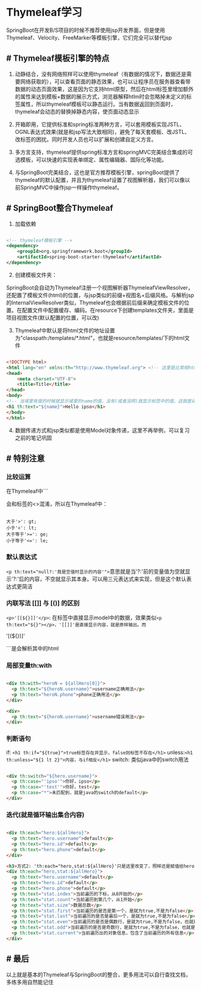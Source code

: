 # Thymeleaf学习

SpringBoot在开发B/S项目的时候不推荐使用jsp开发界面，但是使用Thymeleaf、Velocity、FreeMarker等模板引擎，它们完全可以替代jsp

## # Thymeleaf模板引擎的特点

1. 动静结合，没有网络照样可以使用thymeleaf（有数据的情况下，数据还是需要网络获取的），可以查看页面的静态效果，也可以让程序员在服务器查看带数据的动态页面效果，这是因为它支持html原型，然后在html标签里增加额外的属性来达到模板+数据的展示方式，浏览器解释htlm时会忽略掉未定义的标签属性，所以thymeleaf模板可以静态运行。当有数据返回到页面时，thymeleaf会动态的替换掉静态内容，使页面动态显示

2. 开箱即用，它提供标准和spring标准两种方言，可以套用模板实现JSTL、OGNL表达式效果(就是和jsp写法大致相同)，避免了每天套模板、改JSTL、改标签的困扰。同时开发人员也可以扩展和创建自定义方言。

3. 多方言支持，thymeleaf提供spring标准方言和springMVC完美结合集成的可选模板，可以快速的实现表单绑定、属性编辑器、国际化等功能。

4. 与SpringBoot完美结合，这也是官方推荐模板引擎，springBoot提供了thymeleaf的默认配置，并且为thymeleaf设置了视图解析器，我们可以像以前SpringMVC中操作jsp一样操作thymeleaf。

## # SpringBoot整合Thymeleaf

1. 加载依赖

```xml

<!-- thymeleaf模板引擎 -->
<dependency>
    <groupId>org.springframework.boot</groupId>
    <artifactId>spring-boot-starter-thymeleaf</artifactId>
</dependency>

```

2. 创建模板文件夹：

SpringBoot会自动为Thymeleaf注册一个视图解析器ThymeleafViewResolver，还配置了模板文件(html)的位置，与jsp类似的前缀+视图名+后缀风格。与解析jsp的InternalViewResolver类似，Thymeleaf也会根据前后缀来确定模板文件的位置。在配置文件中配置缓存、编码。在resource下创建templates文件夹，里面是项目视图文件(默认配置的位置，可以改)

3. Thymeleaf中默认是将html文件的地址设置为"classpath:/templates/*.html"，也就是resource/templates/下的html文件

```html

<!DOCTYPE html>
<html lang="en" xmlns:th="http://www.thymeleaf.org"> <!-- 这里是比常规html多出来的地方 -->
<head>
    <meta charset="UTF-8">
    <title>Title</title>
</head>
<body>
<!-- 当域里有值的时候就显示域里的name的值，没有(或者没网)就显示标签中的值，这就是动静结合 -->
<h1 th:text="${name}">Hello ipso</h1>
</body>
</html>

```

4. 数据传递方式和jsp类似都是使用Model对象传递，这里不再举例，可以复习之前的笔记巩固

## # 特别注意

### 比较运算

在Thymeleaf中```<p th:test="...>..."><p th:test="...<..."><p th:test="...>=..."><p th:test="...<=...">会和标签的<>混淆，所以在Thymeleaf中：

```log

大于'>': gt;
小于'<': lt;
大于等于'>=': ge;
小于等于'<=': le;

```

### 默认表达式

```<p th:text="null?:'我是空值时显示的内容'">```意思就是当'?:'前的变量值为空就显示'?:'后的内容，不空就显示其本身。可以用三元表达式来实现，但是这个默认表达式更简洁

### 内联写法 [[]] 与 [()] 的区别

```<p>'[[${}]]'</p>```: 在标签中直接显示model中的数据，效果类似```<p th:text="${}"></p>，'[[]]'是直接显示内容，就是原样输出。而```<p>'[(${})]'</p>```是会解析其中的html

### 局部变量th:with

```html

<div th:with="heroN = ${allHero[0]}">
  <p th:text="${heroN.username}">username正确用法</p>
  <p th:text="heroN.phone">phone正确用法</p>
</div>

<div>
  <p th:text="${heroN.username}">username错误用法</p>
</div>

```

### 判断语句

if: ```<h1 th:if="${true}">true标签存在并显示，false则标签不存在</h1>```
unless:```<h1 th:unless="${1 lt 2}">内容，与if相反</h1>```
switch: 类似java中的switch用法

```html

<div th:switch="${hero.username}">
  <p th:case="'ipso'">你好，ipso</p>
  <p th:case="'test'">你好，test</p>
  <p th:case="*">未匹配到，就是java的switch的default</p>
</div>

```

### 迭代(就是循环输出集合内容)

```html

<div th:each="hero:${allHero}">
  <p th:text="hero.username">default</p>
  <p th:text="hero.id">default</p>
  <p th:text="hero.phone">default</p>
</div>

<h3>方式2: 'th:each="hero,stat:${allHero}'只是这里改变了，照样还是赋值给hero,stat对象的作用有：当前遍历的下标、当前已经遍历了多少等都可以获取</h3>
<div th:each="hero,stat:${allHero}">
  <p th:text="hero.username">default</p>
  <p th:text="hero.id">default</p>
  <p th:text="hero.phone">default</p>
  <p th:text="stat.index">当前遍历的下标，从0开始的</p>
  <p th:text="stat.count">当前遍历到第几个，从1开始</p>
  <p th:text="stat.size">数据总数</p>
  <p th:text="stat.first">当前遍历的是否是第一个，是就为true,不是为false</p>
  <p th:text="stat.last">当前遍历的是否是最后一个，是就为true,不是为false</p>
  <p th:text="stat.even">当前遍历的是否是偶数行，是就为true,不是为false，也就是false为奇数行</p>
  <p th:text="stat.odd">当前遍历的是否是奇数行，是就为true,不是为false，也就是false为偶数行</p>
  <p th:text="stat.current">当前遍历出的对象信息，包含了当前遍历的所有信息</p>
</div>

```

## # 最后

以上就是基本的Thymeleaf与SpringBoot的整合，更多用法可以自行查找文档，多练多用自然能记住
